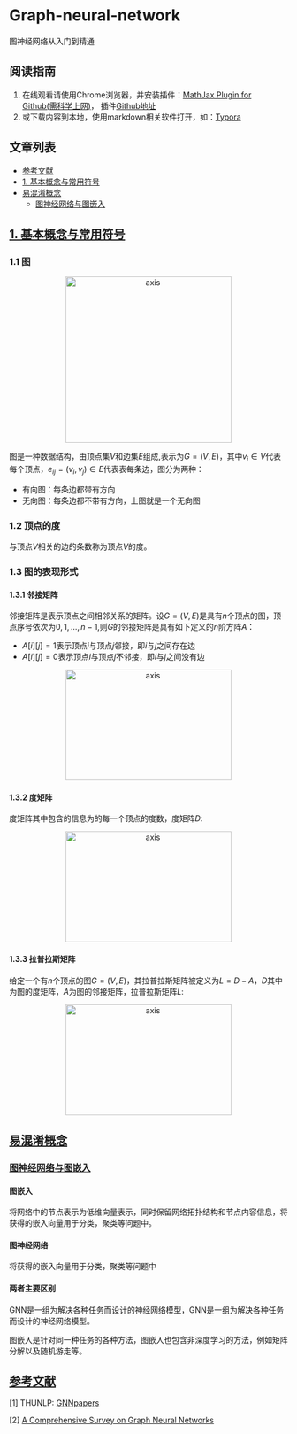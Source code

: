 # Graph-neural-network
图神经网络从入门到精通

## 阅读指南

1. 在线观看请使用Chrome浏览器，并安装插件：[MathJax Plugin for Github(需科学上网)](https://chrome.google.com/webstore/detail/mathjax-plugin-for-github/ioemnmodlmafdkllaclgeombjnmnbima)， 插件[Github地址](https://github.com/orsharir/github-mathjax)
2. 或下载内容到本地，使用markdown相关软件打开，如：[Typora](https://typora.io/)

## 文章列表

- <a href = "#参考文献">参考文献</a>
- <a href = "#1. 基本概念与常用符号">1. 基本概念与常用符号</a>
- <a href = "#易混淆概念">易混淆概念</a>
  - <a href = "#图神经网络与图嵌入">图神经网络与图嵌入</a>

## [1. 基本概念与常用符号](#content)

### 1.1 图

<div align = "center"><image src="https://github.com/Knowledge-Precipitation-Tribe/Graph-neural-network/blob/master/images/graph.png" width = "300" height = "300" alt="axis" align=center /></div>

图是一种数据结构，由顶点集$V$和边集$E$组成,表示为$G=(V,E)$，其中$v_{i} \in V$代表每个顶点，$e_{i j}=\left(v_{i}, v_{j}\right) \in E$代表表每条边，图分为两种：

- 有向图：每条边都带有方向
- 无向图：每条边都不带有方向，上图就是一个无向图

### 1.2 顶点的度

与顶点$V$相关的边的条数称为顶点$V$的度。

### 1.3 图的表现形式

#### 1.3.1 邻接矩阵

邻接矩阵是表示顶点之间相邻关系的矩阵。设$G=(V,E)$是具有$n$个顶点的图，顶点序号依次为$0,1,...,n-1$,则$G$的邻接矩阵是具有如下定义的$n$阶方阵$A$：

- $A[i][j]=1$表示顶点$i$与顶点$j$邻接，即$i$与$j$之间存在边
- $A[i][j]=0$表示顶点$i$与顶点$j$不邻接，即$i$与$j$之间没有边

<div align = "center"><image src="https://github.com/Knowledge-Precipitation-Tribe/Graph-neural-network/blob/master/images/adjMatrix.png" width = "300" height = "200" alt="axis" align=center /></div>

#### 1.3.2 度矩阵

度矩阵其中包含的信息为的每一个顶点的度数，度矩阵$D$:

<div align = "center"><image src="https://github.com/Knowledge-Precipitation-Tribe/Graph-neural-network/blob/master/images/degreeMatrix.png" width = "300" height = "200" alt="axis" align=center /></div>

#### 1.3.3 拉普拉斯矩阵

给定一个有$n$个顶点的图$G=(V,E)$，其拉普拉斯矩阵被定义为$L=D-A$，$D$其中为图的度矩阵，$A$为图的邻接矩阵，拉普拉斯矩阵$L$:

<div align = "center"><image src="https://github.com/Knowledge-Precipitation-Tribe/Graph-neural-network/blob/master/images/laplaMatrix.png" width = "300" height = "200" alt="axis" align=center /></div>

## [易混淆概念](#content)

### [图神经网络与图嵌入](#content)

#### 图嵌入

将网络中的节点表示为低维向量表示，同时保留网络拓扑结构和节点内容信息，将获得的嵌入向量用于分类，聚类等问题中。

#### 图神经网络

将获得的嵌入向量用于分类，聚类等问题中

#### 两者主要区别

GNN是一组为解决各种任务而设计的神经网络模型，GNN是一组为解决各种任务而设计的神经网络模型。<br>

图嵌入是针对同一种任务的各种方法，图嵌入也包含非深度学习的方法，例如矩阵分解以及随机游走等。

## [参考文献](#content)

[1] THUNLP: [GNNpapers](https://github.com/thunlp/GNNPapers)

[2] [A Comprehensive Survey on Graph Neural Networks](https://arxiv.org/pdf/1901.00596.pdf)

